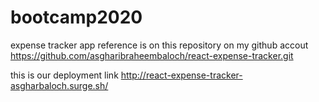 # bootcamp2020


expense tracker app reference is on this repository on my github accout
https://github.com/asgharibraheembaloch/react-expense-tracker.git

this is our deployment link
http://react-expense-tracker-asgharbaloch.surge.sh/
